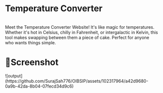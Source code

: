 <h1>Temperature Converter</h1>
<br>
Meet the Temperature Converter Website! It's like magic for temperatures. Whether it's hot in Celsius, chilly in Fahrenheit, or intergalactic in Kelvin, this tool makes swapping between them a piece of cake. Perfect for anyone who wants things simple. 

<h1>🚀Screenshot</h1> 
![output](https://github.com/SurajSah776/OIBSIP/assets/102317964/a42d9680-0a9b-42da-8b04-07fecd34d9c6)
